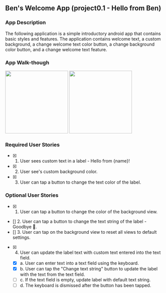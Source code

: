 ## Ben's Welcome App (project0.1 - Hello from Ben)

### App Description

The following application is a simple introductory android app that
contains basic styles and features. The application contains welcome text, a custom background, a change welcome text color button, a change background color button, and a change welcome text feature.

### App Walk-though

<img src="http://g.recordit.co/2BTbtYDcx4.gif" width=200>
<img src="http://g.recordit.co/RvtMB3hVJT.gif" width=200><br>


### Required User Stories
- [x] 1. User sees custom text in a label - Hello from {name}!
- [x] 2. User see's custom background color.
- [x] 3. User can tap a button to change the text color of the label.

### Optional User Stories
- [x] 1. User can tap a button to change the color of the background view.
- [] 2. User can tap a button to change the text string of the label - Goodbye 👋.
- [] 3. User can tap on the background view to reset all views to default settings.
- [x] 4. User can update the label text with custom text entered into the text field.
   - [x] a. User can enter text into a text field using the keyboard.
   - [x] b. User can tap the "Change text string" button to update the label with the text from the text field.
   - [ ] c. If the text field is empty, update label with default text string.
   - [ ] d. The keyboard is dismissed after the button has been tapped.
